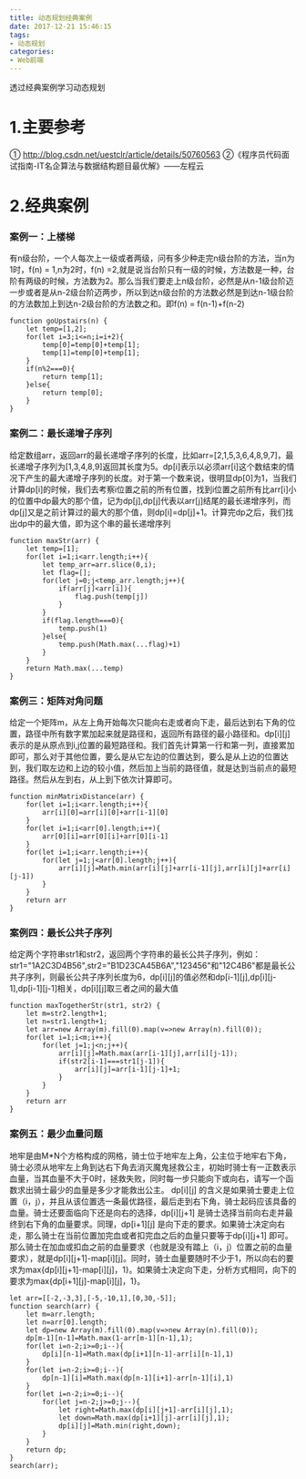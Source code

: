 ```yaml
---
title: 动态规划经典案例
date: 2017-12-21 15:46:15
tags:
- 动态规划
categories:
- Web前端
---
```

透过经典案例学习动态规划
<!--more-->
# 1.主要参考
① http://blog.csdn.net/uestclr/article/details/50760563
②《程序员代码面试指南-IT名企算法与数据结构题目最优解》——左程云
# 2.经典案例
### 案例一：上楼梯
有n级台阶，一个人每次上一级或者两级，问有多少种走完n级台阶的方法，当n为1时，f(n) = 1,n为2时，f(n) =2,就是说当台阶只有一级的时候，方法数是一种，台阶有两级的时候，方法数为2。那么当我们要走上n级台阶，必然是从n-1级台阶迈一步或者是从n-2级台阶迈两步，所以到达n级台阶的方法数必然是到达n-1级台阶的方法数加上到达n-2级台阶的方法数之和。即f(n) = f(n-1)+f(n-2)

```
function goUpstairs(n) {
    let temp=[1,2];
    for(let i=3;i<=n;i=i+2){
        temp[0]=temp[0]+temp[1];
        temp[1]=temp[0]+temp[1];
    }
    if(n%2===0){
        return temp[1];
    }else{
        return temp[0];
    }
}
```

### 案例二：最长递增子序列
给定数组arr，返回arr的最长递增子序列的长度，比如arr=[2,1,5,3,6,4,8,9,7]，最长递增子序列为[1,3,4,8,9]返回其长度为5。dp[i]表示以必须arr[i]这个数结束的情况下产生的最大递增子序列的长度。对于第一个数来说，很明显dp[0]为1，当我们计算dp[i]的时候，我们去考察i位置之前的所有位置，找到i位置之前所有比arr[i]小的位置中dp最大的那个值，记为dp[j],dp[j]代表以arr[j]结尾的最长递增序列，而dp[j]又是之前计算过的最大的那个值，则dp[i]=dp[j]+1。计算完dp之后，我们找出dp中的最大值，即为这个串的最长递增序列

```
function maxStr(arr) {
    let temp=[1];
    for(let i=1;i<arr.length;i++){
        let temp_arr=arr.slice(0,i);
        let flag=[];
        for(let j=0;j<temp_arr.length;j++){
            if(arr[j]<arr[i]){
                flag.push(temp[j])
            }
        }
        if(flag.length===0){
            temp.push(1)
        }else{
            temp.push(Math.max(...flag)+1)
        }
    }
    return Math.max(...temp)
}
```
### 案例三：矩阵对角问题
给定一个矩阵m，从左上角开始每次只能向右走或者向下走，最后达到右下角的位置，路径中所有数字累加起来就是路径和，返回所有路径的最小路径和。dp[i][j]表示的是从原点到i,j位置的最短路径和。我们首先计算第一行和第一列，直接累加即可，那么对于其他位置，要么是从它左边的位置达到，要么是从上边的位置达到，我们取左边和上边的较小值，然后加上当前的路径值，就是达到当前点的最短路径。然后从左到右，从上到下依次计算即可。

```
function minMatrixDistance(arr) {
    for(let i=1;i<arr.length;i++){
        arr[i][0]=arr[i][0]+arr[i-1][0]
    }
    for(let i=1;i<arr[0].length;i++){
        arr[0][i]=arr[0][i]+arr[0][i-1]
    }
    for(let i=1;i<arr.length;i++){
        for(let j=1;j<arr[0].length;j++){
            arr[i][j]=Math.min(arr[i][j]+arr[i-1][j],arr[i][j]+arr[i][j-1])
        }
    }
    return arr
}
```
### 案例四：最长公共子序列
给定两个字符串str1和str2，返回两个字符串的最长公共子序列，例如：str1="1A2C3D4B56",str2="B1D23CA45B6A","123456"和"12C4B6"都是最长公共子序列，则最长公共子序列长度为6，dp[i][j]的值必然和dp[i-1][j],dp[i][j-1],dp[i-1][j-1]相关，dp[i][j]取三者之间的最大值

```
function maxTogetherStr(str1, str2) {
    let m=str2.length+1;
    let n=str1.length+1;
    let arr=new Array(m).fill(0).map(v=>new Array(n).fill(0));
    for(let i=1;i<m;i++){
        for(let j=1;j<n;j++){
            arr[i][j]=Math.max(arr[i-1][j],arr[i][j-1]);
            if(str2[i-1]===str1[j-1]){
                arr[i][j]=arr[i-1][j-1]+1;
            }
        }
    }
    return arr
}
```
### 案例五：最少血量问题
地牢是由M*N个方格构成的网格，骑士位于地牢左上角，公主位于地牢右下角，骑士必须从地牢左上角到达右下角去消灭魔鬼拯救公主，初始时骑士有一正数表示血量，当其血量不大于0时，拯救失败，同时每一步只能向下或向右，请写一个函数求出骑士最少的血量是多少才能救出公主。
dp[i][j] 的含义是如果骑士要走上位置（i，j），并且从该位置选一条最优路径，最后走到右下角，骑士起码应该具备的血量。骑士还要面临向下还是向右的选择，dp[i][j+1] 是骑士选择当前向右走并最终到右下角的血量要求。同理，dp[i+1][j] 是向下走的要求。如果骑士决定向右走，那么骑士在当前位置加完血或者扣完血之后的血量只要等于dp[i][j+1] 即可。那么骑士在加血或扣血之前的血量要求（也就是没有踏上（i，j）位置之前的血量要求），就是dp[i][j+1]-map[i][j]。同时，骑士血量要随时不少于1，所以向右的要求为max{dp[i][j+1]-map[i][j]，1}。如果骑士决定向下走，分析方式相同，向下的要求为max{dp[i+1][j]-map[i][j]，1}。

```
let arr=[[-2,-3,3],[-5,-10,1],[0,30,-5]];
function search(arr) {
    let m=arr.length;
    let n=arr[0].length;
    let dp=new Array(m).fill(0).map(v=>new Array(n).fill(0));
    dp[m-1][n-1]=Math.max(1-arr[m-1][n-1],1);
    for(let i=n-2;i>=0;i--){
        dp[i][n-1]=Math.max(dp[i+1][n-1]-arr[i][n-1],1)
    }
    for(let i=n-2;i>=0;i--){
        dp[n-1][i]=Math.max(dp[n-1][i+1]-arr[n-1][i],1)
    }
    for(let i=n-2;i>=0;i--){
        for(let j=n-2;j>=0;j--){
            let right=Math.max(dp[i][j+1]-arr[i][j],1);
            let down=Math.max(dp[i+1][j]-arr[i][j],1);
            dp[i][j]=Math.min(right,down);
        }
    }
    return dp;
}
search(arr);
```